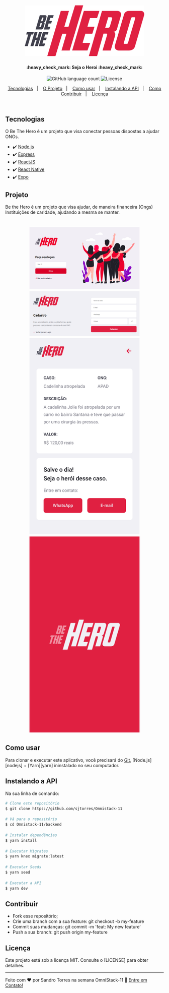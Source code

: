 <h1 align="center">
    <img alt="AlertaCovid-19" title="#AlertaCovid-19" src="https://github.com/sjtorres/Omnistack-11/blob/master/frontend/src/assets/logo.svg" width="380px" />
</h1>

<h4 align="center"> 
	:heavy_check_mark: Seja o Heroi :heavy_check_mark:
</h4>
<p align="center">
  <img alt="GitHub language count" src="https://img.shields.io/badge/made by-Sandro Torres-red">

   <img alt="License" src="https://img.shields.io/badge/license-MIT-red">
</p>
<p align="center">
  <a href="#tecnologias">Tecnologias</a>&nbsp;&nbsp;&nbsp;|&nbsp;&nbsp;&nbsp;
  <a href="#projeto">O Projeto</a>&nbsp;&nbsp;&nbsp;|&nbsp;&nbsp;&nbsp;
  <a href="#como-usar">Como usar</a>&nbsp;&nbsp;&nbsp;|&nbsp;&nbsp;&nbsp;
  <a href="#instalando-a-api">Instalando a API</a>&nbsp;&nbsp;&nbsp;|&nbsp;&nbsp;&nbsp;
  <a href="#contribuir">Como Contribuir</a>&nbsp;&nbsp;&nbsp;|&nbsp;&nbsp;&nbsp;
  <a href="#licença">Licença</a>
</p>

<br>

## Tecnologias

O Be The Hero é um projeto que visa conectar pessoas dispostas a ajudar ONGs.

- :heavy_check_mark: [Node.js](https://nodejs.org/en/) 
- :heavy_check_mark: [Express](http://expressjs.com/) 
- :heavy_check_mark: [ReactJS](https://reactjs.org) 
- :heavy_check_mark: [React Native](https://facebook.github.io/react-native/) 
- :heavy_check_mark: [Expo](https://expo.io/) 

## Projeto

Be the Hero é um projeto que visa ajudar, de maneira financeira (Ongs) Instituições de caridade, ajudando a mesma se manter.

<h1 align="center">
    <img alt="Login-Page" title="Login-Page" src="https://github.com/sjtorres/Omnistack-11/blob/master/img/login-page.png" width="350px" />
    <img alt="Cadastro-Page" title="Cadastro-Page" src="https://github.com/sjtorres/Omnistack-11/blob/master/img/Cadastro-page.png" width="350px" padding="15px"/>
    <img alt="Detalhes" title="Detalhes" src="https://github.com/sjtorres/Omnistack-11/blob/master/img/Detalhes.png" width="350px" padding="15px"/>
    <img alt="Splash" title="Splash" src="https://github.com/sjtorres/Omnistack-11/blob/master/img/Splash.png" width="350px" padding="15px"/>
</h1>

## Como usar

Para clonar e executar este aplicativo, você precisará do [Git](https://git-scm.com), [Node.js][nodejs] + [Yarn][yarn] ininstalado no seu computador.

## Instalando a API

Na sua linha de comando:
```bash
# Clone este repositório
$ git clone https://github.com/sjtorres/Omnistack-11

# Vá para o repositório 
$ cd Omnistack-11/backend

# Instalar dependências
$ yarn install

# Executar Migrates
$ yarn knex migrate:latest 

# Executar Seeds
$ yarn seed

# Executar a API
$ yarn dev
```

## Contribuir

- Fork esse repositório;
- Crie uma branch com a sua feature: git checkout -b my-feature
- Commit suas mudanças: git commit -m 'feat: My new feature'
- Push a sua branch: git push origin my-feature

## Licença

Este projeto está sob a licença MIT. Consulte o [LICENSE] para obter detalhes.

---

Feito com ♥ por Sandro Torres na semana OmniStack-11 :wave: [Entre em Contato!](https://www.sandrotorres.com.br)

